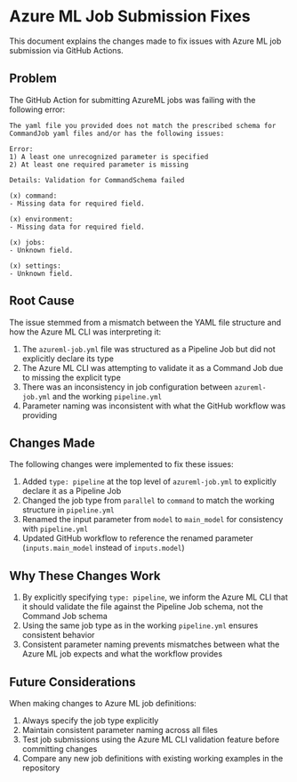 # Azure ML Job Submission Fixes

This document explains the changes made to fix issues with Azure ML job submission via GitHub Actions.

## Problem

The GitHub Action for submitting AzureML jobs was failing with the following error:

```
The yaml file you provided does not match the prescribed schema for CommandJob yaml files and/or has the following issues:

Error: 
1) A least one unrecognized parameter is specified
2) At least one required parameter is missing

Details: Validation for CommandSchema failed

(x) command:
- Missing data for required field.

(x) environment:
- Missing data for required field.

(x) jobs:
- Unknown field.

(x) settings:
- Unknown field.
```

## Root Cause

The issue stemmed from a mismatch between the YAML file structure and how the Azure ML CLI was interpreting it:

1. The `azureml-job.yml` file was structured as a Pipeline Job but did not explicitly declare its type
2. The Azure ML CLI was attempting to validate it as a Command Job due to missing the explicit type
3. There was an inconsistency in job configuration between `azureml-job.yml` and the working `pipeline.yml`
4. Parameter naming was inconsistent with what the GitHub workflow was providing

## Changes Made

The following changes were implemented to fix these issues:

1. Added `type: pipeline` at the top level of `azureml-job.yml` to explicitly declare it as a Pipeline Job
2. Changed the job type from `parallel` to `command` to match the working structure in `pipeline.yml`
3. Renamed the input parameter from `model` to `main_model` for consistency with `pipeline.yml`
4. Updated GitHub workflow to reference the renamed parameter (`inputs.main_model` instead of `inputs.model`)

## Why These Changes Work

1. By explicitly specifying `type: pipeline`, we inform the Azure ML CLI that it should validate the file against the Pipeline Job schema, not the Command Job schema
2. Using the same job type as in the working `pipeline.yml` ensures consistent behavior
3. Consistent parameter naming prevents mismatches between what the Azure ML job expects and what the workflow provides

## Future Considerations

When making changes to Azure ML job definitions:

1. Always specify the job type explicitly
2. Maintain consistent parameter naming across all files
3. Test job submissions using the Azure ML CLI validation feature before committing changes
4. Compare any new job definitions with existing working examples in the repository
